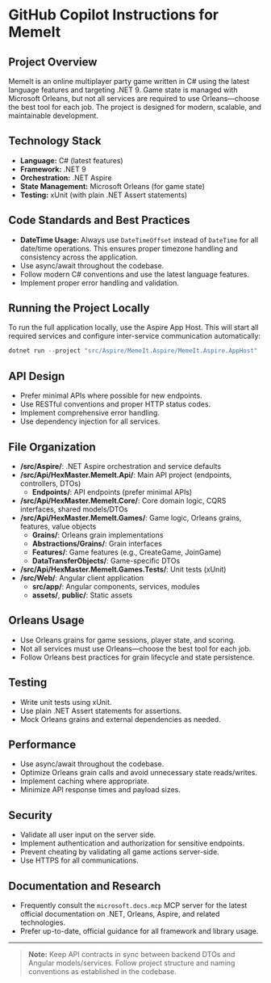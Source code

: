 # GitHub Copilot Instructions for MemeIt

## Project Overview
MemeIt is an online multiplayer party game written in C# using the latest language features and targeting .NET 9. Game state is managed with Microsoft Orleans, but not all services are required to use Orleans—choose the best tool for each job. The project is designed for modern, scalable, and maintainable development.

## Technology Stack
- **Language:** C# (latest features)
- **Framework:** .NET 9
- **Orchestration:** .NET Aspire
- **State Management:** Microsoft Orleans (for game state)
- **Testing:** xUnit (with plain .NET Assert statements)

## Code Standards and Best Practices
- **DateTime Usage:** Always use `DateTimeOffset` instead of `DateTime` for all date/time operations. This ensures proper timezone handling and consistency across the application.
- Use async/await throughout the codebase.
- Follow modern C# conventions and use the latest language features.
- Implement proper error handling and validation.

## Running the Project Locally
To run the full application locally, use the Aspire App Host. This will start all required services and configure inter-service communication automatically:

```powershell
dotnet run --project "src/Aspire/MemeIt.Aspire/MemeIt.Aspire.AppHost"
```

## API Design
- Prefer minimal APIs where possible for new endpoints.
- Use RESTful conventions and proper HTTP status codes.
- Implement comprehensive error handling.
- Use dependency injection for all services.

## File Organization
- **/src/Aspire/**: .NET Aspire orchestration and service defaults
- **/src/Api/HexMaster.MemeIt.Api/**: Main API project (endpoints, controllers, DTOs)
  - **Endpoints/**: API endpoints (prefer minimal APIs)
- **/src/Api/HexMaster.MemeIt.Core/**: Core domain logic, CQRS interfaces, shared models/DTOs
- **/src/Api/HexMaster.MemeIt.Games/**: Game logic, Orleans grains, features, value objects
  - **Grains/**: Orleans grain implementations
  - **Abstractions/Grains/**: Grain interfaces
  - **Features/**: Game features (e.g., CreateGame, JoinGame)
  - **DataTransferObjects/**: Game-specific DTOs
- **/src/Api/HexMaster.MemeIt.Games.Tests/**: Unit tests (xUnit)
- **/src/Web/**: Angular client application
  - **src/app/**: Angular components, services, modules
  - **assets/**, **public/**: Static assets

## Orleans Usage
- Use Orleans grains for game sessions, player state, and scoring.
- Not all services must use Orleans—choose the best tool for each job.
- Follow Orleans best practices for grain lifecycle and state persistence.

## Testing
- Write unit tests using xUnit.
- Use plain .NET Assert statements for assertions.
- Mock Orleans grains and external dependencies as needed.

## Performance
- Use async/await throughout the codebase.
- Optimize Orleans grain calls and avoid unnecessary state reads/writes.
- Implement caching where appropriate.
- Minimize API response times and payload sizes.

## Security
- Validate all user input on the server side.
- Implement authentication and authorization for sensitive endpoints.
- Prevent cheating by validating all game actions server-side.
- Use HTTPS for all communications.

## Documentation and Research
- Frequently consult the `microsoft.docs.mcp` MCP server for the latest official documentation on .NET, Orleans, Aspire, and related technologies.
- Prefer up-to-date, official guidance for all framework and library usage.

---

> **Note:** Keep API contracts in sync between backend DTOs and Angular models/services. Follow project structure and naming conventions as established in the codebase.

